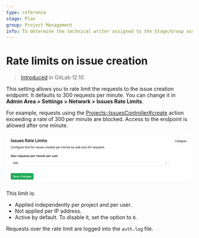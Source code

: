 ```yaml
---
type: reference
stage: Plan
group: Project Management
info: To determine the technical writer assigned to the Stage/Group associated with this page, see https://about.gitlab.com/handbook/engineering/ux/technical-writing/#designated-technical-writers
---
```


# Rate limits on issue creation

> [Introduced](https://gitlab.com/gitlab-org/gitlab/-/merge_requests/28129) in GitLab 12.10.

This setting allows you to rate limit the requests to the issue creation endpoint.
It defaults to 300 requests per minute.
You can change it in **Admin Area > Settings > Network > Issues Rate Limits**.

For example, requests using the
[Projects::IssuesController#create](https://gitlab.com/gitlab-org/gitlab/raw/master/app/controllers/projects/issues_controller.rb)
action exceeding a rate of 300 per minute are blocked. Access to the endpoint is allowed after one minute.

![Rate limits on issues creation](img/rate_limit_on_issues_creation_v13_1.png)

This limit is:

- Applied independently per project and per user.
- Not applied per IP address.
- Active by default. To disable it, set the option to `0`.

Requests over the rate limit are logged into the `auth.log` file.
